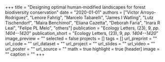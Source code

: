 +++
title = "Designing optimal human-modified landscapes for forest biodiversity conservation"
date = "2020-01-01"
authors = ["Victor Arroyo-Rodriguez", "Lenore Fahrig", "Marcelo Tabarelli", "James I Watling", "Lutz Tischendorf", "Maira Benchimol", "Eliana Cazetta", "Deborah Faria", "Inara R Leal", "Felipe PL Melo", "others"]
publication = "Ecology Letters, (23), 9, _pp. 1404--1420_"
publication_short = "Ecology Letters, (23), 9, _pp. 1404--1420_"
image_preview = ""
selected = false
projects = []
tags = []
url_preprint = ""
url_code = ""
url_dataset = ""
url_project = ""
url_slides = ""
url_video = ""
url_poster = ""
url_source = ""
math = true
highlight = true
[header]
image = ""
caption = ""
+++
